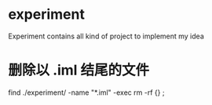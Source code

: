 # experiment
Experiment contains all kind of project to implement my idea

# 删除以 .iml 结尾的文件
find ./experiment/ -name "*.iml" -exec rm -rf {} \;
